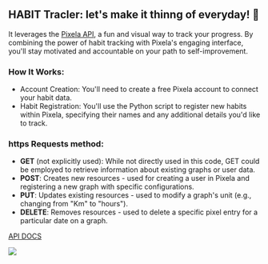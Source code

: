 ## **HABIT Tracler: let's make it thinng of everyday! 📅**

 It leverages the [Pixela API](https://pixe.la/), a fun and visual way to track your progress. By combining the power of habit tracking with Pixela's engaging interface, you'll stay motivated and accountable on your path to self-improvement.

### How It Works:
- Account Creation: You'll need to create a free Pixela account to connect your habit data.
- Habit Registration: You'll use the Python script to register new habits within Pixela, specifying their names and any additional details you'd like to track.

### https Requests method:
- **GET** (not explicitly used): While not directly used in this code, GET could be employed to retrieve information about existing graphs or user data.
- **POST**: Creates new resources - used for creating a user in Pixela and registering a new graph with specific configurations.
- **PUT**: Updates existing resources - used to modify a graph's unit (e.g., changing from "Km" to "hours").
- **DELETE**: Removes resources - used to delete a specific pixel entry for a particular date on a graph.


[API DOCS](https://docs.pixe.la/)


<img src="https://github.com/PiyushBagde/100-days-of-python/assets/100503136/021abae9-0dcb-4959-be79-9faf1e1c7cbf">
